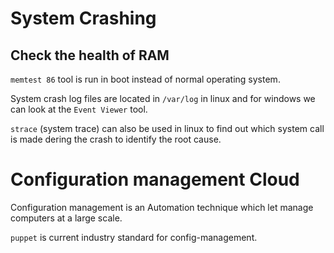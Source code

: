 # System Crashing

## Check the health of RAM

`memtest 86` tool is run in boot instead of normal operating system.

System crash log files are located in `/var/log` in linux and for windows we can look at the `Event Viewer` tool.

`strace` (system trace) can also be used in linux to find out which system call is made dering the crash to identify the root cause. 

# Configuration management Cloud

Configuration management is an Automation technique which let manage computers at a large scale.

`puppet` is current industry standard for config-management.

    
